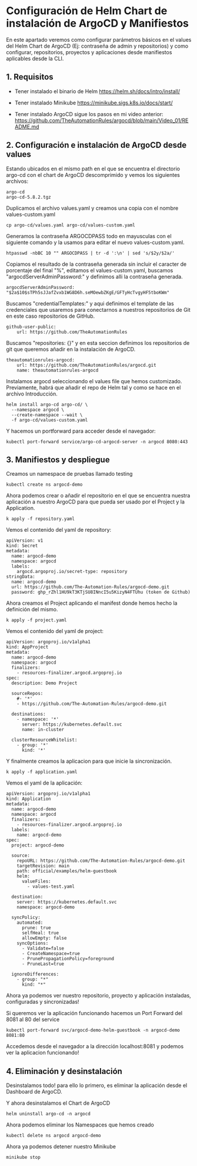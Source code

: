 # Configuración de Helm Chart de instalación de ArgoCD y Manifiestos 

En este apartado veremos como configurar parámetros básicos en el values del Helm Chart de ArgoCD (Ej: contraseña de admin y repositorios) y como configurar, repositorios, proyectos y aplicaciones desde manifiestos aplicables desde la CLI.

## 1. Requisitos

* Tener instalado el binario de Helm https://helm.sh/docs/intro/install/

* Tener instalado Minikube https://minikube.sigs.k8s.io/docs/start/

* Tener instalado ArgoCD sigue los pasos en mi video anterior: https://github.com/TheAutomationRules/argocd/blob/main/Video_01/README.md


## 2. Configuración e instalación de ArgoCD desde values

Estando ubicados en el mismo path en el que se encuentra el directorio argo-cd con el chart de ArgoCD descomprimido y vemos los siguientes archivos:

``` 
argo-cd
argo-cd-5.8.2.tgz
``` 

Duplicamos el archivo values.yaml y creamos una copia con el nombre values-custom.yaml

``` 
cp argo-cd/values.yaml argo-cd/values-custom.yaml
```

Generamos la contraseña ARGOCDPASS todo en mayusculas con el siguiente comando y la usamos para editar el nuevo values-custom.yaml.

``` 
htpasswd -nbBC 10 "" ARGOCDPASS | tr -d ':\n' | sed 's/$2y/$2a/'
```

Copiamos el resultado de la contraseña generada sin incluir el caracter de porcentaje del final "%", editamos el values-custom.yaml, buscamos "argocdServerAdminPassword:" y definimos alli la contraseña generada.

``` 
argocdServerAdminPassword: "$2a$10$sTPh5sJJafZvxb1WG8D6h.seMOewbZKgE/GFTyHcTvgyHF5tboKWm"
``` 

Buscamos "credentialTemplates:" y aqui definimos el template de las credenciales que usaremos para conectarnos a nuestros repositorios de Git en este caso repositorios de GitHub.

``` 
github-user-public:
    url: https://github.com/TheAutomationRules
```

Buscamos "repositories: {}" y en esta seccion definimos los repositorios de git que queremos añadir en la instalación de ArgoCD.

```
theautomationrules-argocd:
    url: https://github.com/TheAutomationRules/argocd.git
    name: theautomationrules-argocd
```

Instalamos argocd seleccionando el values file que hemos customizado. Previamente, habrá que añadir el repo de Helm tal y como se hace en el archivo Introducción.

``` 
helm install argo-cd argo-cd/ \
  --namespace argocd \
  --create-namespace --wait \
  -f argo-cd/values-custom.yaml
``` 

Y hacemos un portforward para acceder desde el navegador:

``` 
kubectl port-forward service/argo-cd-argocd-server -n argocd 8080:443
```

## 3. Manifiestos y despliegue


Creamos un namespace de pruebas llamado testing

```
kubectl create ns argocd-demo
``` 

Ahora podemos crear o añadir el repositorio en el que se encuentra nuestra aplicación a nuestro ArgoCD para que pueda ser usado por el Project y la Application.

``` 
k apply -f repository.yaml
``` 

Vemos el contenido del yaml de repository:

``` 
apiVersion: v1
kind: Secret
metadata:
  name: argocd-demo
  namespace: argocd
  labels:
    argocd.argoproj.io/secret-type: repository
stringData:
  name: argocd-demo
  url: https://github.com/The-Automation-Rules/argocd-demo.git
  password: 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 (token de Github)
```

Ahora creamos el Project aplicando el manifest donde hemos hecho la definición del mismo.

``` 
k apply -f project.yaml
``` 

Vemos el contenido del yaml de project:

``` 
apiVersion: argoproj.io/v1alpha1
kind: AppProject
metadata:
  name: argocd-demo
  namespace: argocd
  finalizers:
    - resources-finalizer.argocd.argoproj.io
spec:
  description: Demo Project

  sourceRepos:
    #- '*'
    - https://github.com/The-Automation-Rules/argocd-demo.git

  destinations:
    - namespace: '*'
      server: https://kubernetes.default.svc
      name: in-cluster

  clusterResourceWhitelist:
    - group: '*'
      kind: '*'
```

Y finalmente creamos la aplicacion para que inicie la sincronización.

``` 
k apply -f application.yaml
``` 

Vemos el yaml de la aplicación:

```
apiVersion: argoproj.io/v1alpha1
kind: Application
metadata:
  name: argocd-demo
  namespace: argocd
  finalizers:
    - resources-finalizer.argocd.argoproj.io
  labels:
    name: argocd-demo
spec:
  project: argocd-demo

  source:
    repoURL: https://github.com/The-Automation-Rules/argocd-demo.git
    targetRevision: main
    path: official/examples/helm-guestbook
    helm:
      valueFiles:
        - values-test.yaml

  destination:
    server: https://kubernetes.default.svc
    namespace: argocd-demo

  syncPolicy:
    automated:
      prune: true
      selfHeal: true
      allowEmpty: false
    syncOptions:
      - Validate=false
      - CreateNamespace=true
      - PrunePropagationPolicy=foreground
      - PruneLast=true

  ignoreDifferences:
    - group: "*"
      kind: "*"
```

Ahora ya podemos ver nuestro repositorio, proyecto y aplicación instaladas, configuradas y sincronizadas!

Si queremos ver la aplicación funcionando hacemos un Port Forward del 8081 al 80 del service

``` 
kubectl port-forward svc/argocd-demo-helm-guestbook -n argocd-demo 8081:80
``` 

Accedemos desde el navegador a la dirección localhost:8081 y podemos ver la aplicacion funcionando!


## 4. Eliminación y desinstalación

Desinstalamos todo! para ello lo primero, es eliminar la aplicación desde el Dashboard de ArgoCD.

Y ahora desinstalamos el Chart de ArgoCD

``` 
helm uninstall argo-cd -n argocd
``` 

Ahora podemos eliminar los Namespaces que hemos creado

``` 
kubectl delete ns argocd argocd-demo
``` 

Ahora ya podemos detener nuestro Minikube

```
minikube stop
``` 

